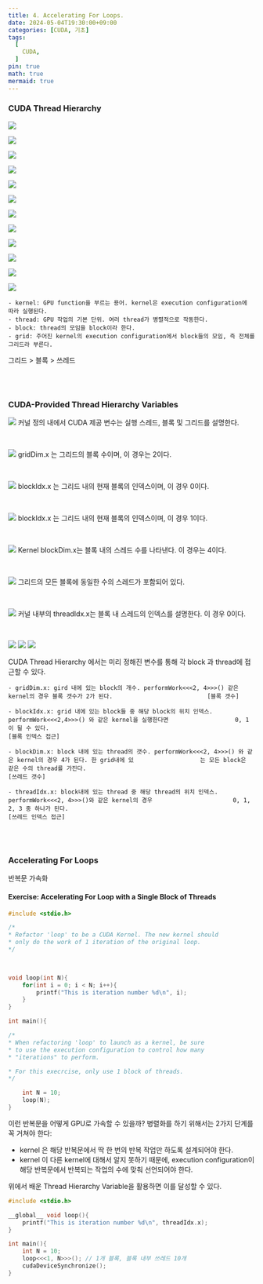 ```yaml
---
title: 4. Accelerating For Loops.
date: 2024-05-04T19:30:00+09:00
categories: [CUDA, 기초]
tags:
  [
	CUDA,
  ]
pin: true
math: true
mermaid: true
---
```


### CUDA Thread Hierarchy
![](https://tera.dscloud.me:8080/Images/CUDA/NVIDIA_Tutorial2/0.png)

![](https://tera.dscloud.me:8080/Images/CUDA/NVIDIA_Tutorial2/1.png)

![](https://tera.dscloud.me:8080/Images/CUDA/NVIDIA_Tutorial2/2.png)

![](https://tera.dscloud.me:8080/Images/CUDA/NVIDIA_Tutorial2/3.png)

![](https://tera.dscloud.me:8080/Images/CUDA/NVIDIA_Tutorial2/4.png)

![](https://tera.dscloud.me:8080/Images/CUDA/NVIDIA_Tutorial2/5.png)

![](https://tera.dscloud.me:8080/Images/CUDA/NVIDIA_Tutorial2/6.png)

![](https://tera.dscloud.me:8080/Images/CUDA/NVIDIA_Tutorial2/7.png)

![](https://tera.dscloud.me:8080/Images/CUDA/NVIDIA_Tutorial2/8.png)

![](https://tera.dscloud.me:8080/Images/CUDA/NVIDIA_Tutorial2/9.png)

![](https://tera.dscloud.me:8080/Images/CUDA/NVIDIA_Tutorial2/10.png)

![](https://tera.dscloud.me:8080/Images/CUDA/NVIDIA_Tutorial2/11.png)


	- kernel: GPU function을 부르는 용어. kernel은 execution configuration에 따라 실행된다. 
	- thread: GPU 작업의 기본 단위. 여러 thread가 병렬적으로 작동한다. 
	- block: thread의 모임을 block이라 한다. 
	- grid: 주어진 kernel의 execution configuration에서 block들의 모임, 즉 전체를 그리드라 부른다.

그리드 > 블록 > 쓰레드 


<br/>
<br/>

### CUDA-Provided Thread Hierarchy Variables


![](https://tera.dscloud.me:8080/Images/CUDA/NVIDIA_Tutorial3/1.png)
	커널 정의 내에서 CUDA 제공 변수는 실행 스레드, 블록 및 그리드를 설명한다.

<br/>

![](https://tera.dscloud.me:8080/Images/CUDA/NVIDIA_Tutorial3/2.png)
	gridDim.x 는 그리드의 블록 수이며, 이 경우는 2이다.

<br/>

![](https://tera.dscloud.me:8080/Images/CUDA/NVIDIA_Tutorial3/3.png)
	blockIdx.x 는 그리드 내의 현재 블록의 인덱스이며, 이 경우 0이다.

<br/>

![](https://tera.dscloud.me:8080/Images/CUDA/NVIDIA_Tutorial3/4.png)
	blockIdx.x 는 그리드 내의 현재 블록의 인덱스이며, 이 경우 1이다.

<br/>

![](https://tera.dscloud.me:8080/Images/CUDA/NVIDIA_Tutorial3/5.png)
	Kernel blockDim.x는 블록 내의 스레드 수를 나타낸다. 이 경우는 4이다.

<br/>

![](https://tera.dscloud.me:8080/Images/CUDA/NVIDIA_Tutorial3/6.png)
	그리드의 모든 블록에 동일한 수의 스레드가 포함되어 있다.

<br/>

![](https://tera.dscloud.me:8080/Images/CUDA/NVIDIA_Tutorial3/7.png)
	커널 내부의  threadIdx.x는 블록 내 스레드의 인덱스를 설명한다. 이 경우 0이다.

<br/>

![](https://tera.dscloud.me:8080/Images/CUDA/NVIDIA_Tutorial3/8.png)
![](https://tera.dscloud.me:8080/Images/CUDA/NVIDIA_Tutorial3/9.png)
![](https://tera.dscloud.me:8080/Images/CUDA/NVIDIA_Tutorial3/10.png)

CUDA Thread Hierarchy 에서는 미리 정해진 변수를 통해 각 block 과 thread에 접근할 수 있다.

	- gridDim.x: gird 내에 있는 block의 개수. performWork<<<2, 4>>>() 같은 kernel의 경우 블록 갯수가 2가 된다.                           [블록 갯수]
	
	- blockIdx.x: grid 내에 있는 block들 중 해당 block의 위치 인덱스. performWork<<<2,4>>>() 와 같은 kernel을 실행한다면                   0, 1 이 될 수 있다.                                                                                             [블록 인덱스 접근]
	
	- blockDim.x: block 내에 있는 thread의 갯수. performWork<<<2, 4>>>() 와 같은 kernel의 경우 4가 된다. 한 grid내에 있                   는 모든 block은 같은 수의 thread를 가진다.                                                                         [쓰레드 갯수]
	
	- threadIdx.x: block내에 있는 thread 중 해당 thread의 위치 인덱스. performWork<<<2, 4>>>()와 같은 kernel의 경우                       0, 1, 2, 3 중 하나가 된다.                                                                                      [쓰레드 인덱스 접근]



<br/>
<br/>

### Accelerating For Loops

반복문 가속화 

#### Exercise: Accelerating For Loop with a Single Block of Threads

``` cpp
#include <stdio.h>

/*
* Refactor 'loop' to be a CUDA Kernel. The new kernel should
* only do the work of 1 iteration of the original loop.
*/

  

void loop(int N){
	for(int i = 0; i < N; i++){
		printf("This is iteration number %d\n", i);
	}
}

int main(){

/*
* When refactoring 'loop' to launch as a kernel, be sure
* to use the execution configuration to control how many
* "iterations" to perform.

* For this execrcise, only use 1 block of threads.
*/

	int N = 10;
	loop(N);
}
```

이런 반복문을 어떻게 GPU로 가속할 수 있을까? 병렬화를 하기 위해서는 2가지 단계를 꼭 거쳐야 한다: 
- kernel 은 해당 반복문에서 딱 한 번의 반복 작업만 하도록 설계되어야 한다. 
- kernel 이 다른 kernel에 대해서 알지 못하기 때문에, execution configuration이 해당 반복문에서 반복되는 작업의 수에 맞춰                        선언되어야 한다. 

위에서 배운 Thread Hierarchy Variable을 활용하면 이를 달성할 수 있다.

``` cpp
#include <stdio.h>

__global__ void loop(){
	printf("This is iteration number %d\n", threadIdx.x);
}

int main(){
	int N = 10;
	loop<<<1, N>>>(); // 1개 블록, 블록 내부 쓰레드 10개
	cudaDeviceSynchronize();
}
```

